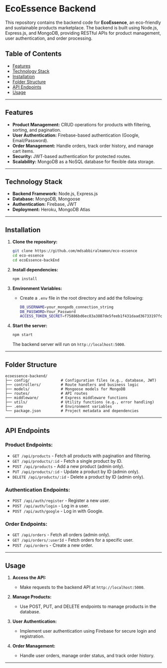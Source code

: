 
# **EcoEssence Backend**

This repository contains the backend code for **EcoEssence**, an eco-friendly and sustainable products marketplace. The backend is built using Node.js, Express.js, and MongoDB, providing RESTful APIs for product management, user authentication, and order processing.

## **Table of Contents**

- [Features](#features)
- [Technology Stack](#technology-stack)
- [Installation](#installation)
- [Folder Structure](#folder-structure)
- [API Endpoints](#api-endpoints)
- [Usage](#usage)

---

## **Features**

- **Product Management:** CRUD operations for products with filtering, sorting, and pagination.
- **User Authentication:** Firebase-based authentication (Google, Email/Password).
- **Order Management:** Handle orders, track order history, and manage cart items.
- **Security:** JWT-based authentication for protected routes.
- **Scalability:** MongoDB as a NoSQL database for flexible data storage.

---

## **Technology Stack**

- **Backend Framework:** Node.js, Express.js
- **Database:** MongoDB, Mongoose
- **Authentication:** Firebase, JWT
- **Deployment:** Heroku, MongoDB Atlas

---

## **Installation**

1. **Clone the repository:**
   ```bash
   git clone https://github.com/mdsabbiralmamon/eco-essence
   cd eco-essence
   cd ecoEssence-backEnd
   ```

2. **Install dependencies:**
   ```bash
   npm install
   ```

3. **Environment Variables:**
   - Create a `.env` file in the root directory and add the following:
     ```bash
     DB_USERNAME=your_mongodb_connection_string
     DB_PASSWORD=Your_Password
     ACCESS_TOKEN_SECRET=f75886bd6ec83a3887de5feeb1f431daad36733197fcb4a355d1d6171748753387bdef0cd479dcac2dd78c4bdb831a912e198962bcc8f690f539ff43873ecf1f || Your_Code
     ```

4. **Start the server:**
   ```bash
   npm start
   ```

   The backend server will run on `http://localhost:5000`.

---

## **Folder Structure**

```
ecoessence-backend/
├── config/              # Configuration files (e.g., database, JWT)
├── controllers/         # Route handlers and business logic
├── models/              # Mongoose models for MongoDB
├── routes/              # API routes
├── middleware/          # Express middleware functions
├── utils/               # Utility functions (e.g., error handling)
├── .env                 # Environment variables
└── package.json         # Project metadata and dependencies
```

---

## **API Endpoints**

### **Product Endpoints:**
- `GET /api/products` - Fetch all products with pagination and filtering.
- `GET /api/products/:id` - Fetch a single product by ID.
- `POST /api/products` - Add a new product (admin only).
- `PUT /api/products/:id` - Update a product by ID (admin only).
- `DELETE /api/products/:id` - Delete a product by ID (admin only).

### **Authentication Endpoints:**
- `POST /api/auth/register` - Register a new user.
- `POST /api/auth/login` - Log in a user.
- `POST /api/auth/google` - Log in with Google.

### **Order Endpoints:**
- `GET /api/orders` - Fetch all orders (admin only).
- `GET /api/orders/:userId` - Fetch orders for a specific user.
- `POST /api/orders` - Create a new order.

---

## **Usage**

1. **Access the API:**
   - Make requests to the backend API at `http://localhost:5000`.

2. **Manage Products:**
   - Use POST, PUT, and DELETE endpoints to manage products in the database.

3. **User Authentication:**
   - Implement user authentication using Firebase for secure login and registration.

4. **Order Management:**
   - Handle user orders, manage order status, and track order history.

---